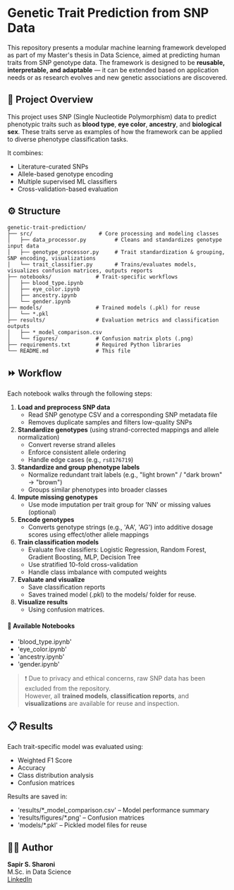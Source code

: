 # Genetic Trait Prediction from SNP Data

This repository presents a modular machine learning framework developed as part of my Master's thesis in Data Science, aimed at predicting human traits from SNP genotype data. The framework is designed to be **reusable, interpretable, and adaptable** — it can be extended based on application needs or as research evolves and new genetic associations are discovered.


## 🧬 Project Overview

This project uses SNP (Single Nucleotide Polymorphism) data to predict phenotypic traits such as **blood type**, **eye color**, **ancestry**, and **biological sex**. These traits serve as examples of how the framework can be applied to diverse phenotype classification tasks.

It combines:
- Literature-curated SNPs
- Allele-based genotype encoding
- Multiple supervised ML classifiers
- Cross-validation-based evaluation



## ⚙️ Structure

```text
genetic-trait-prediction/
├── src/                     # Core processing and modeling classes
│   ├── data_processor.py         # Cleans and standardizes genotype input data
│   ├── genotype_processor.py     # Trait standardization & grouping, SNP encoding, visualizations
│   └── trait_classifier.py       # Trains/evaluates models, visualizes confusion matrices, outputs reports
├── notebooks/              # Trait-specific workflows
│   ├── blood_type.ipynb
│   ├── eye_color.ipynb
│   ├── ancestry.ipynb
│   └── gender.ipynb
├── models/                 # Trained models (.pkl) for reuse
│   └── *.pkl
├── results/                # Evaluation metrics and classification outputs
│   ├── *_model_comparison.csv
│   └── figures/            # Confusion matrix plots (.png)
├── requirements.txt        # Required Python libraries
└── README.md               # This file
```


## ⏩ Workflow

Each notebook walks through the following steps:

1. **Load and preprocess SNP data**
   - Read SNP genotype CSV and a corresponding SNP metadata file
   - Removes duplicate samples and filters low-quality SNPs
2. **Standardize genotypes** (using strand-corrected mappings and allele normalization)
   - Convert reverse strand alleles
   - Enforce consistent allele ordering
   - Handle edge cases (e.g., `rs8176719`)
3. **Standardize and group phenotype labels** 
   - Normalize redundant trait labels (e.g., "light brown" / "dark brown" → "brown")
   - Groups similar phenotypes into broader classes
4. **Impute missing genotypes**
   - Use mode imputation per trait group for 'NN' or missing values (optional)
5. **Encode genotypes**
   - Converts genotype strings (e.g., 'AA', 'AG') into additive dosage scores using effect/other allele mappings
6. **Train classification models**
   - Evaluate five classifiers: Logistic Regression, Random Forest, Gradient Boosting, MLP, Decision Tree
   - Use stratified 10-fold cross-validation
   - Handle class imbalance with computed weights
7. **Evaluate and visualize**
   - Save classification reports
   - Saves trained model (.pkl) to the models/ folder for reuse.
8. **Visualize results**
    - Using confusion matrices.

#### 📓 Available Notebooks
   - 'blood_type.ipynb'
   - 'eye_color.ipynb'
   - 'ancestry.ipynb'
   - 'gender.ipynb'

> ❗ Due to privacy and ethical concerns, raw SNP data has been excluded from the repository.  
> However, all **trained models**, **classification reports**, and **visualizations** are available for reuse and inspection.


## 📋 Results

Each trait-specific model was evaluated using:
- Weighted F1 Score  
- Accuracy  
- Class distribution analysis  
- Confusion matrices

Results are saved in:
- 'results/*_model_comparison.csv' – Model performance summary
- 'results/figures/*.png' – Confusion matrices
- 'models/*.pkl' – Pickled model files for reuse


## 👩‍💻 Author
**Sapir S. Sharoni**  
M.Sc. in Data Science  
[LinkedIn](https://www.linkedin.com/in/sapir-sharoni-5896b2343/)
